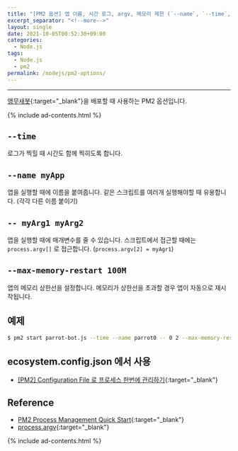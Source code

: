 ```yaml
---
title: "[PM2 옵션] 앱 이름, 시간 로그, argv, 메모리 제한 (`--name`, `--time`, `--` , `--max-memory-restart`)"
excerpt_separator: "<!--more-->"
layout: single
date: 2021-10-05T00:52:30+09:00
categories:
  - Node.js
tags:
  - Node.js
  - pm2
permalink: /nodejs/pm2-options/
---
```

---

[앵무새봇](https://koreanbots.dev/bots/795333228662751253){:target="_blank"}을 배포할 때 사용하는 PM2 옵션입니다.

<!--more-->
{% include ad-contents.html %}

## `--time`
로그가 찍힐 때 시간도 함께 찍히도록 합니다.

## `--name myApp`
앱을 실행할 때에 이름을 붙여줍니다. 같은 스크립트를 여러개 실행해야할 때 유용합니다. (각각 다른 이름 붙이기)

## `-- myArg1 myArg2`
앱을 실행할 때에 매개변수를 줄 수 있습니다. 스크립트에서 접근할 때에는 `process.argv[]` 로 접근합니다. (`process.argv[2] = myAgr1`)

## `--max-memory-restart 100M`
앱의 메모리 상한선을 설정합니다. 메모리가 상한선을 초과할 경우 앱이 자동으로 재시작됩니다.

## 예제
```bash
$ pm2 start parrot-bot.js --time --name parrot0 -- 0 2 --max-memory-restart 800M
```

## ecosystem.config.json 에서 사용
* [[PM2] Configuration File 로 프로세스 한번에 관리하기](/nodejs/pm2-config/){:target="_blank"}

## Reference
* [PM2 Process Management Quick Start](https://pm2.keymetrics.io/docs/usage/quick-start/){:target="_blank"}
* [process.argv](https://nodejs.org/docs/latest/api/process.html#process_process_argv){:target="_blank"}

{% include ad-contents.html %}